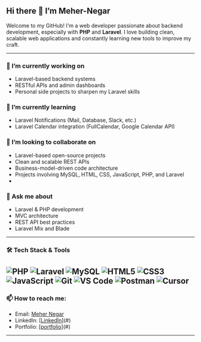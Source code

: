 ## Hi there 👋 I’m Meher-Negar

Welcome to my GitHub! I'm a web developer passionate about backend development, especially with **PHP** and **Laravel**. I love building clean, scalable web applications and constantly learning new tools to improve my craft.

---

### 🔭 I’m currently working on
- Laravel-based backend systems
- RESTful APIs and admin dashboards
- Personal side projects to sharpen my Laravel skills

### 🌱 I’m currently learning
- Laravel Notifications (Mail, Database, Slack, etc.)
- Laravel Calendar integration (FullCalendar, Google Calendar API)


### 👯 I’m looking to collaborate on
- Laravel-based open-source projects  
- Clean and scalable REST APIs  
- Business-model-driven code architecture  
- Projects involving MySQL, HTML, CSS, JavaScript, PHP, and Laravel
- 
### 💬 Ask me about
- Laravel & PHP development
- MVC architecture
- REST API best practices
- Laravel Mix and Blade

---
### 🛠 Tech Stack & Tools
![PHP](https://img.shields.io/badge/-PHP-777BB4?logo=php&logoColor=white&style=flat-square)
![Laravel](https://img.shields.io/badge/-Laravel-FF2D20?logo=laravel&logoColor=white&style=flat-square)
![MySQL](https://img.shields.io/badge/-MySQL-4479A1?logo=mysql&logoColor=white&style=flat-square)
![HTML5](https://img.shields.io/badge/-HTML5-E34F26?logo=html5&logoColor=white&style=flat-square)
![CSS3](https://img.shields.io/badge/-CSS3-1572B6?logo=css3&logoColor=white&style=flat-square)
![JavaScript](https://img.shields.io/badge/-JavaScript-F7DF1E?logo=javascript&logoColor=black&style=flat-square)
![Git](https://img.shields.io/badge/-Git-F05032?logo=git&logoColor=white&style=flat-square)
![VS Code](https://img.shields.io/badge/-VSCode-007ACC?logo=visual-studio-code&logoColor=white&style=flat-square)
![Postman](https://img.shields.io/badge/-Postman-FF6C37?logo=postman&logoColor=white&style=flat-square)
![Cursor](https://img.shields.io/badge/-Cursor-5E60CE?)
---

### 📫 How to reach me:
- Email: [Meher Negar](mailto:mehernegar1133@gmail.com)
- LinkedIn: [[LinkedIn](https://bd.linkedin.com/in/meher-negar-8a494028a?trk=people-guest_people_search-card&original_referer=https%3A%2F%2Fwww.linkedin.com%2F)](#)
- Portfolio: [[portfolio](https://github.com/Meher-Negar)](#)

---

